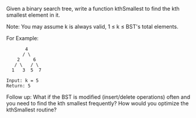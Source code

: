 Given a binary search tree, write a function kthSmallest to find the kth smallest element in it.

Note: 
You may assume k is always valid, 1 ≤ k ≤ BST's total elements.

For Example:
```
       4
      / \
    2     6
   / \   / \
  1   3  5  7   

Input: k = 5
Return: 5
```

Follow up:
What if the BST is modified (insert/delete operations) often and you need to find the kth smallest frequently? How would you optimize the kthSmallest routine?


